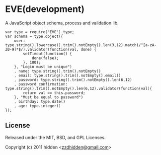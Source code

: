 
EVE(development)
=============================

A JavaScript object schema, process and validation lib.

	var type = require("EVE").type;
	var schema = type.object({
		user: type.string().lowercase().trim().notEmpty().len(3,12).match(/^[a-zA-Z0-9]*$/).validator(function(val, done) {
			setTimout(function() {
				done(false);
			}, 100);
		}, "Login must be unique")
		, name: type.string().trim().notEmpty()
		, email: type.string().trim().notEmpty().email()
		, password: type.string().trim().notEmpty().len(6,12)
		, password_confirmation: type.string().trim().notEmpty().len(6,12).validator(function(val){
			return val == this.password;
		}, "Must be equal to password")
		, birthday: type.date()
		, age: type.integer()
	});


## License 

Released under the MIT, BSD, and GPL Licenses.

Copyright (c) 2011 hidden &lt;zzdhidden@gmail.com&gt;

